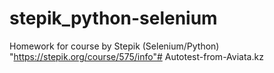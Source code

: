 # stepik_python-selenium
Homework for course by Stepik (Selenium/Python)
"https://stepik.org/course/575/info"# Autotest-from-Aviata.kz
